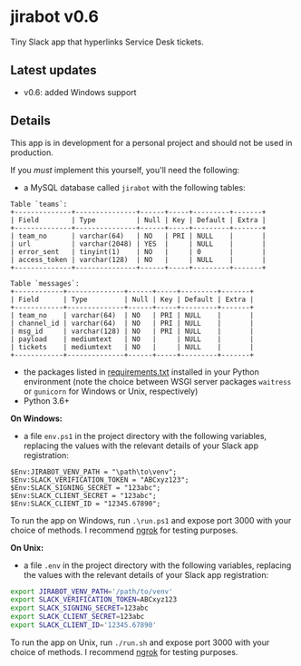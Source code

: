 # jirabot v0.6
Tiny Slack app that hyperlinks Service Desk tickets.

## Latest updates
* v0.6: added Windows support

## Details
This app is in development for a personal project and should not be used in production.

If you *must* implement this yourself, you'll need the following:

* a MySQL database called `jirabot` with the following tables:
```
Table `teams`:
+--------------+---------------+------+-----+---------+-------+
| Field        | Type          | Null | Key | Default | Extra |
+--------------+---------------+------+-----+---------+-------+
| team_no      | varchar(64)   | NO   | PRI | NULL    |       |
| url          | varchar(2048) | YES  |     | NULL    |       |
| error_sent   | tinyint(1)    | NO   |     | 0       |       |
| access_token | varchar(128)  | NO   |     | NULL    |       |
+--------------+---------------+------+-----+---------+-------+
```
```
Table `messages`:
+------------+--------------+------+-----+---------+-------+
| Field      | Type         | Null | Key | Default | Extra |
+------------+--------------+------+-----+---------+-------+
| team_no    | varchar(64)  | NO   | PRI | NULL    |       |
| channel_id | varchar(64)  | NO   | PRI | NULL    |       |
| msg_id     | varchar(128) | NO   | PRI | NULL    |       |
| payload    | mediumtext   | NO   |     | NULL    |       |
| tickets    | mediumtext   | NO   |     | NULL    |       |
+------------+--------------+------+-----+---------+-------+
```
* the packages listed in [requirements.txt](requirements.txt) installed in your Python environment (note the choice between WSGI server packages `waitress` or `gunicorn` for Windows or Unix, respectively)
* Python 3.6+

**On Windows:**
* a file `env.ps1` in the project directory with the following variables, replacing the values with the relevant details of your Slack app registration:
```posh
$Env:JIRABOT_VENV_PATH = "\path\to\venv";
$Env:SLACK_VERIFICATION_TOKEN = "ABCxyz123";
$Env:SLACK_SIGNING_SECRET = "123abc";
$Env:SLACK_CLIENT_SECRET = "123abc";
$Env:SLACK_CLIENT_ID = "12345.67890";
```

To run the app on Windows, run `.\run.ps1` and expose port 3000 with your choice of methods. I recommend [ngrok](https://ngrok.com/) for testing purposes.

**On Unix:**
* a file `.env` in the project directory with the following variables, replacing the values with the relevant details of your Slack app registration:
```sh
export JIRABOT_VENV_PATH='/path/to/venv'
export SLACK_VERIFICATION_TOKEN=ABCxyz123
export SLACK_SIGNING_SECRET=123abc
export SLACK_CLIENT_SECRET=123abc
export SLACK_CLIENT_ID='12345.67890'
```

To run the app on Unix, run `./run.sh` and expose port 3000 with your choice of methods. I recommend [ngrok](https://ngrok.com/) for testing purposes.
